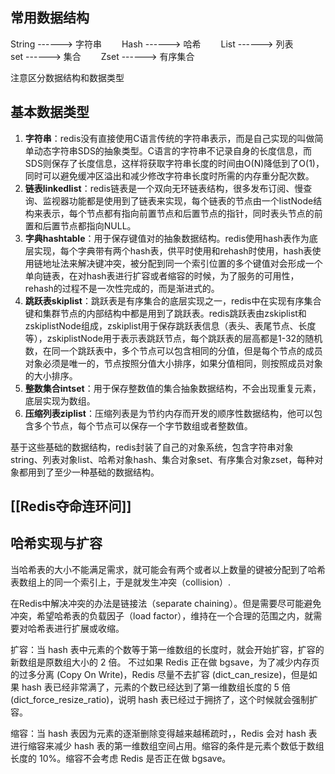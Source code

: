 ## 常用数据结构
String ------> 字符串　　
Hash ------> 哈希　　
List ------> 列表　　
set ------> 集合　　
Zset ------> 有序集合

注意区分数据结构和数据类型
## 基本数据类型

1. **字符串**：redis没有直接使用C语言传统的字符串表示，而是自己实现的叫做简单动态字符串SDS的抽象类型。C语言的字符串不记录自身的长度信息，而SDS则保存了长度信息，这样将获取字符串长度的时间由O(N)降低到了O(1)，同时可以避免缓冲区溢出和减少修改字符串长度时所需的内存重分配次数。
2. **链表linkedlist**：redis链表是一个双向无环链表结构，很多发布订阅、慢查询、监视器功能都是使用到了链表来实现，每个链表的节点由一个listNode结构来表示，每个节点都有指向前置节点和后置节点的指针，同时表头节点的前置和后置节点都指向NULL。
3. **字典hashtable**：用于保存键值对的抽象数据结构。redis使用hash表作为底层实现，每个字典带有两个hash表，供平时使用和rehash时使用，hash表使用链地址法来解决键冲突，被分配到同一个索引位置的多个键值对会形成一个单向链表，在对hash表进行扩容或者缩容的时候，为了服务的可用性，rehash的过程不是一次性完成的，而是渐进式的。
4. **跳跃表skiplist**：跳跃表是有序集合的底层实现之一，redis中在实现有序集合键和集群节点的内部结构中都是用到了跳跃表。redis跳跃表由zskiplist和zskiplistNode组成，zskiplist用于保存跳跃表信息（表头、表尾节点、长度等），zskiplistNode用于表示表跳跃节点，每个跳跃表的层高都是1-32的随机数，在同一个跳跃表中，多个节点可以包含相同的分值，但是每个节点的成员对象必须是唯一的，节点按照分值大小排序，如果分值相同，则按照成员对象的大小排序。
5. **整数集合intset**：用于保存整数值的集合抽象数据结构，不会出现重复元素，底层实现为数组。
6. **压缩列表ziplist**：压缩列表是为节约内存而开发的顺序性数据结构，他可以包含多个节点，每个节点可以保存一个字节数组或者整数值。

基于这些基础的数据结构，redis封装了自己的对象系统，包含字符串对象string、列表对象list、哈希对象hash、集合对象set、有序集合对象zset，每种对象都用到了至少一种基础的数据结构。

## [[Redis夺命连环问]]

## 哈希实现与扩容

当哈希表的大小不能满足需求，就可能会有两个或者以上数量的键被分配到了哈希表数组上的同一个索引上，于是就发生冲突（collision）.

在Redis中解决冲突的办法是链接法（separate chaining）。但是需要尽可能避免冲突，希望哈希表的负载因子（load factor），维持在一个合理的范围之内，就需要对哈希表进行扩展或收缩。

扩容：当 hash 表中元素的个数等于第一维数组的长度时，就会开始扩容，扩容的新数组是原数组大小的 2 倍。
不过如果 Redis 正在做 bgsave，为了减少内存页的过多分离 (Copy On Write)，Redis 尽量不去扩容 (dict_can_resize)，但是如果 hash 表已经非常满了，元素的个数已经达到了第一维数组长度的 5 倍 (dict_force_resize_ratio)，说明 hash 表已经过于拥挤了，这个时候就会强制扩容。



缩容：当 hash 表因为元素的逐渐删除变得越来越稀疏时，，Redis 会对 hash 表进行缩容来减少 hash 表的第一维数组空间占用。缩容的条件是元素个数低于数组长度的 10%。缩容不会考虑 Redis 是否正在做 bgsave。